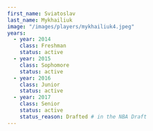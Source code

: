 ```yaml
---
first_name: Sviatoslav
last_name: Mykhailiuk
image: "/images/players/mykhailiuk4.jpeg"
years:
  - year: 2014
    class: Freshman
    status: active
  - year: 2015
    class: Sophomore
    status: active
  - year: 2016
    class: Junior
    status: active
  - year: 2017
    class: Senior
    status: active
    status_reason: Drafted # in the NBA Draft
---
```

